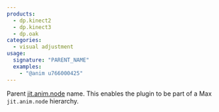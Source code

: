 ```yaml
---
products:
  - dp.kinect2
  - dp.kinect3
  - dp.oak
categories:
  - visual adjustment
usage:
  signature: "PARENT_NAME"
  examples:
    - "@anim u766000425"
---
```


Parent [jit.anim.node](https://docs.cycling74.com/max7/refpages/jit.anim.node) name.
This enables the plugin to be part of a Max `jit.anim.node` hierarchy.
